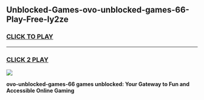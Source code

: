 
## Unblocked-Games-ovo-unblocked-games-66-Play-Free-ly2ze
<h3>
<a href="https://premium76.site?title=ovo-unblocked-games-66&ref=24M">CLICK TO PLAY</a></h3>
<hr>

<h3>
<a href="https://premium76.site?title=ovo-unblocked-games-66&ref=24M">CLICK 2 PLAY</a>
  
</h3>

<a href="https://premium76.site?title=ovo-unblocked-games-66&ref=24M"><img src="https://clearcache.store/games.png"></a>


**ovo-unblocked-games-66 games unblocked: Your Gateway to Fun and Accessible Online Gaming**
